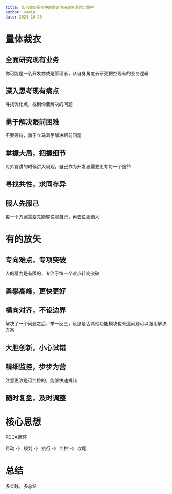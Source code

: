 ```yaml
title: 如何做到把书中的理论作用到生活的实践中
author: samin
date: 2021-10-20
```

# 量体裁衣

## 全面研究现有业务

你可能是一名开发亦或是管理者，从自身角度去研究把控现有的业务逻辑

## 深入思考现有痛点

寻找优化点，找到你要解决的问题

## 勇于解决眼前困难

不要等待，勇于立马着手解决眼前问题

## 掌握大局，把握细节

对外宣讲的时候讲大局观，自己作为开发者需要思考每一个细节

## 寻找共性，求同存异

## 服人先服己

每一个方案需要先能够说服自己，再去说服别人

# 有的放矢

## 专向难点，专项突破

人的精力是有限的，专注于每一个难点转向突破

## 勇攀高峰，更快更好

## 横向对齐，不设边界

解决了一个问题之后，举一反三，反思是否其他功能模块也有这问题可以服用解决方案

## 大胆创新，小心试错

## 精细监控，步步为营

注意更改是可监控的，能够快速排错

## 随时复盘，及时调整

# 核心思想

PDCA循环

启动 -》 规划 -》 执行 -》 监控 -》 收尾

# 总结

多实践，多总结